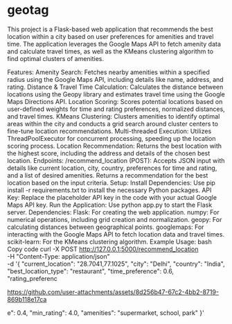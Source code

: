 # geotag
This project is a Flask-based web application that recommends the best location within a city based on user preferences for amenities and travel time. The application leverages the Google Maps API to fetch amenity data and calculate travel times, as well as the KMeans clustering algorithm to find optimal clusters of amenities.

Features:
Amenity Search: Fetches nearby amenities within a specified radius using the Google Maps API, including details like name, address, and rating.
Distance & Travel Time Calculation: Calculates the distance between locations using the Geopy library and estimates travel time using the Google Maps Directions API.
Location Scoring: Scores potential locations based on user-defined weights for time and rating preferences, normalized distances, and travel times.
KMeans Clustering: Clusters amenities to identify optimal areas within the city and conducts a grid search around cluster centers to fine-tune location recommendations.
Multi-threaded Execution: Utilizes ThreadPoolExecutor for concurrent processing, speeding up the location scoring process.
Location Recommendation: Returns the best location with the highest score, including the address and details of the chosen best location.
Endpoints:
/recommend_location (POST): Accepts JSON input with details like current location, city, country, preferences for time and rating, and a list of desired amenities. Returns a recommendation for the best location based on the input criteria.
Setup:
Install Dependencies: Use pip install -r requirements.txt to install the necessary Python packages.
API Key: Replace the placeholder API key in the code with your actual Google Maps API key.
Run the Application: Use python app.py to start the Flask server.
Dependencies:
Flask: For creating the web application.
numpy: For numerical operations, including grid creation and normalization.
geopy: For calculating distances between geographical points.
googlemaps: For interacting with the Google Maps API to fetch location data and travel times.
scikit-learn: For the KMeans clustering algorithm.
Example Usage:
bash
Copy code
curl -X POST http://127.0.0.1:5000/recommend_location \
-H "Content-Type: application/json" \
-d '{
    "current_location": "28.7041,77.1025",
    "city": "Delhi",
    "country": "India",
    "best_location_type": "restaurant",
    "time_preference": 0.6,
    "rating_preferenc

https://github.com/user-attachments/assets/8d256b47-67c2-4bb2-8719-869b118e17ca

e": 0.4,
    "min_rating": 4.0,
    "amenities": "supermarket, school, park"
}'

